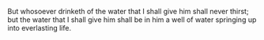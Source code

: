 But whosoever drinketh of the water that I shall give him shall never thirst; but the water that I shall give him shall be in him a well of water springing up into everlasting life.
